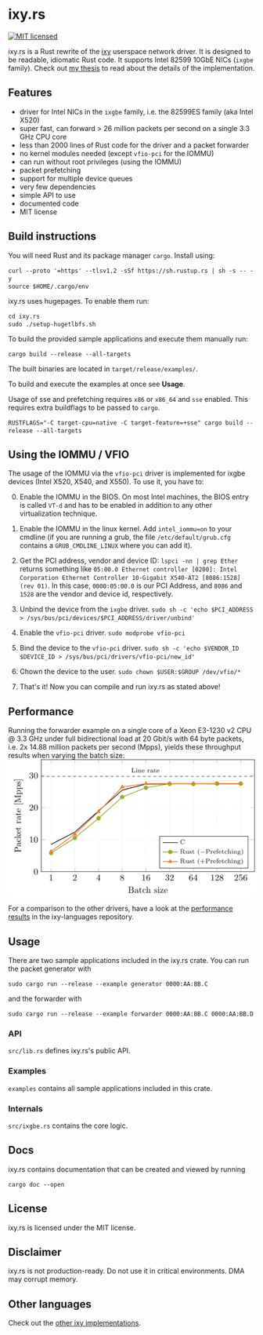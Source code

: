 # ixy.rs
[![MIT licensed](https://img.shields.io/badge/license-MIT-blue.svg)](./LICENSE)

ixy.rs is a Rust rewrite of the [ixy](https://github.com/emmericp/ixy) userspace network driver.
It is designed to be readable, idiomatic Rust code.
It supports Intel 82599 10GbE NICs (`ixgbe` family).
Check out [my thesis](https://www.net.in.tum.de/fileadmin/bibtex/publications/theses/2018-ixy-rust.pdf) to read about the details of the implementation.

## Features

* driver for Intel NICs in the `ixgbe` family, i.e. the 82599ES family (aka Intel X520)
* super fast, can forward > 26 million packets per second on a single 3.3 GHz CPU core
* less than 2000 lines of Rust code for the driver and a packet forwarder
* no kernel modules needed (except `vfio-pci` for the IOMMU)
* can run without root privileges (using the IOMMU)
* packet prefetching
* support for multiple device queues
* very few dependencies
* simple API to use
* documented code
* MIT license

## Build instructions

You will need Rust and its package manager `cargo`.
Install using:

```
curl --proto '=https' --tlsv1.2 -sSf https://sh.rustup.rs | sh -s -- -y
source $HOME/.cargo/env
```

ixy.rs uses hugepages. To enable them run:

```
cd ixy.rs
sudo ./setup-hugetlbfs.sh
```

To build the provided sample applications and execute them manually run:

```
cargo build --release --all-targets
```

The built binaries are located in `target/release/examples/`.

To build and execute the examples at once see **Usage**.

Usage of sse and prefetching requires `x86` or `x86_64` and `sse` enabled. This
requires extra buildflags to be passed to `cargo`.

```
RUSTFLAGS="-C target-cpu=native -C target-feature=+sse" cargo build --release --all-targets
```

## Using the IOMMU / VFIO
The usage of the IOMMU via the `vfio-pci` driver is implemented for ixgbe devices (Intel X520, X540, and X550).
To use it, you have to:

0. Enable the IOMMU in the BIOS.
	On most Intel machines, the BIOS entry is called `VT-d` and has to be enabled in addition to any other virtualization technique.

1. Enable the IOMMU in the linux kernel.
	Add `intel_iommu=on` to your cmdline (if you are running a grub, the file `/etc/default/grub.cfg` contains a `GRUB_CMDLINE_LINUX` where you can add it).

2. Get the PCI address, vendor and device ID:
	`lspci -nn | grep Ether` returns something like `05:00.0 Ethernet controller [0200]: Intel Corporation Ethernet Controller 10-Gigabit X540-AT2 [8086:1528] (rev 01)`.
	In this case, `0000:05:00.0` is our PCI Address, and `8086` and `1528` are the vendor and device id, respectively.

3. Unbind the device from the `ixgbe` driver.
	`sudo sh -c 'echo $PCI_ADDRESS > /sys/bus/pci/devices/$PCI_ADDRESS/driver/unbind'`

4. Enable the `vfio-pci` driver.
	`sudo modprobe vfio-pci`

5. Bind the device to the `vfio-pci` driver.
	`sudo sh -c 'echo $VENDOR_ID $DEVICE_ID > /sys/bus/pci/drivers/vfio-pci/new_id'`

6. Chown the device to the user.
	`sudo chown $USER:$GROUP /dev/vfio/*`

6. That's it!
	Now you can compile and run ixy.rs as stated above!

## Performance

Running the forwarder example on a single core of a Xeon E3-1230 v2 CPU @ 3.3 GHz under full bidirectional load at 20 Gbit/s with 64 byte packets, i.e. 2x 14.88 million packets per second (Mpps), yields these throughput results when varying the batch size:
![Performance with different batch sizes, CPU at 3.3 GHz](performance.png)

For a comparison to the other drivers, have a look at the [performance results](https://github.com/ixy-languages/ixy-languages#Performance) in the ixy-languages repository.

## Usage

There are two sample applications included in the ixy.rs crate.
You can run the packet generator with

```
sudo cargo run --release --example generator 0000:AA:BB.C 
```

and the forwarder with

```
sudo cargo run --release --example forwarder 0000:AA:BB.C 0000:AA:BB.D
```

### API

`src/lib.rs` defines ixy.rs's public API.

### Examples

`examples` contains all sample applications included in this crate.

### Internals

`src/ixgbe.rs` contains the core logic.

## Docs

ixy.rs contains documentation that can be created and viewed by running

```
cargo doc --open
```

## License

ixy.rs is licensed under the MIT license.

## Disclaimer

ixy.rs is not production-ready.
Do not use it in critical environments.
DMA may corrupt memory.

## Other languages

Check out the [other ixy implementations](https://github.com/ixy-languages).

